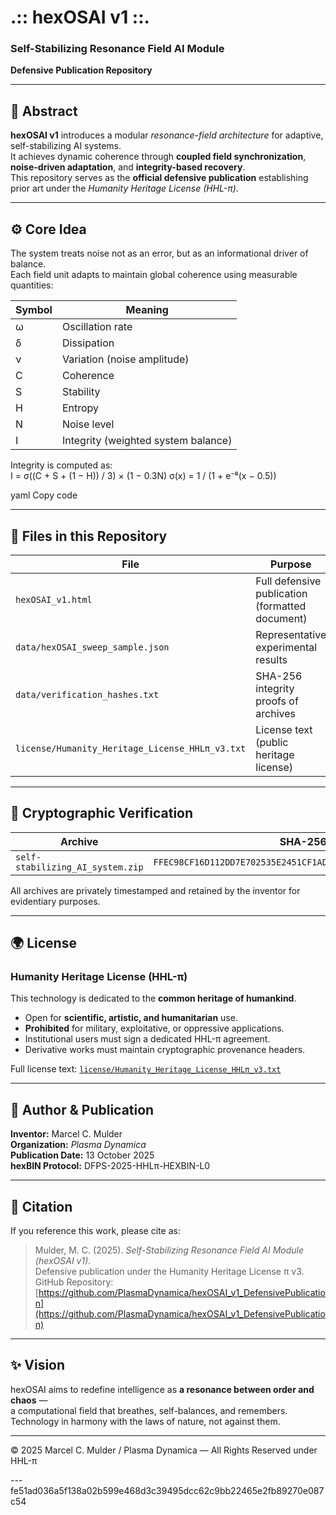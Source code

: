# .:: hexOSAI v1 ::.
### Self-Stabilizing Resonance Field AI Module  
**Defensive Publication Repository**

---

## 📜 Abstract
**hexOSAI v1** introduces a modular *resonance-field architecture* for adaptive, self-stabilizing AI systems.  
It achieves dynamic coherence through **coupled field synchronization**, **noise-driven adaptation**, and **integrity-based recovery**.  
This repository serves as the **official defensive publication** establishing prior art under the *Humanity Heritage License (HHL-π)*.

---

## ⚙️ Core Idea
The system treats noise not as an error, but as an informational driver of balance.  
Each field unit adapts to maintain global coherence using measurable quantities:

| Symbol | Meaning |
|--------|----------|
| ω | Oscillation rate |
| δ | Dissipation |
| ν | Variation (noise amplitude) |
| C | Coherence |
| S | Stability |
| H | Entropy |
| N | Noise level |
| I | Integrity (weighted system balance) |

Integrity is computed as:  
I = σ((C + S + (1 − H)) / 3) × (1 − 0.3N)
σ(x) = 1 / (1 + e⁻⁸(x − 0.5))

yaml
Copy code

---

## 🧩 Files in this Repository

| File | Purpose |
|------|----------|
| `hexOSAI_v1.html` | Full defensive publication (formatted document) |
| `data/hexOSAI_sweep_sample.json` | Representative experimental results |
| `data/verification_hashes.txt` | SHA-256 integrity proofs of archives |
| `license/Humanity_Heritage_License_HHLπ_v3.txt` | License text (public heritage license) |

---

## 🔐 Cryptographic Verification

| Archive | SHA-256 Hash |
|----------|--------------|
| `self-stabilizing_AI_system.zip` | `FFEC98CF16D112DD7E702535E2451CF1AD72C84B049A5A3F71CC959F6791C008` |

All archives are privately timestamped and retained by the inventor for evidentiary purposes.

---

## 🌍 License
### Humanity Heritage License (HHL-π)
This technology is dedicated to the **common heritage of humankind**.

- Open for **scientific, artistic, and humanitarian** use.  
- **Prohibited** for military, exploitative, or oppressive applications.  
- Institutional users must sign a dedicated HHL-π agreement.  
- Derivative works must maintain cryptographic provenance headers.

Full license text: [`license/Humanity_Heritage_License_HHLπ_v3.txt`](license/Humanity_Heritage_License_HHLπ_v3.txt)

---

## 🧠 Author & Publication
**Inventor:** Marcel C. Mulder  
**Organization:** *Plasma Dynamica*  
**Publication Date:** 13 October 2025  
**hexBIN Protocol:** DFPS-2025-HHLπ-HEXBIN-L0  

---

## 💫 Citation
If you reference this work, please cite as:

> Mulder, M. C. (2025). *Self-Stabilizing Resonance Field AI Module (hexOSAI v1)*.  
> Defensive publication under the Humanity Heritage License π v3.  
> GitHub Repository: [https://github.com/PlasmaDynamica/hexOSAI_v1_DefensivePublication](https://github.com/PlasmaDynamica/hexOSAI_v1_DefensivePublication)

---

## ✨ Vision
hexOSAI aims to redefine intelligence as **a resonance between order and chaos** —  
a computational field that breathes, self-balances, and remembers.  
Technology in harmony with the laws of nature, not against them.

---

© 2025 Marcel C. Mulder / Plasma Dynamica — All Rights Reserved under HHL-π

---fe51ad036a5f138a02b599e468d3c39495dcc62c9bb22465e2fb89270e087c54
